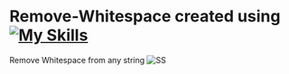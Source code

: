 # Remove-Whitespace created using [![My Skills](https://skillicons.dev/icons?i=html,css,javascript)](https://skillicons.dev)
 Remove Whitespace from any string
![SS](https://github.com/Kingsman119/Remove-Whitespace/assets/154053800/9cea4124-c3af-449b-ba97-3e18b8666d75)
